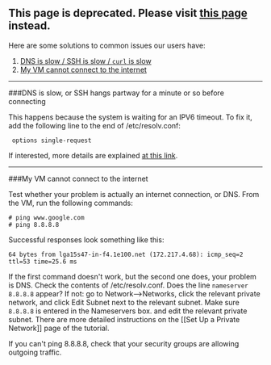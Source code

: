 ## This page is deprecated. Please visit [this page](https://massopen.cloud/blog/wiki/kaizenfaqs/) instead.

Here are some solutions to common issues our users have:   
   
1. [DNS is slow / SSH is slow / `curl` is slow](#dns)    
2. [My VM cannot connect to the internet](#nointernet)

***

###<a name="dns"></a>DNS is slow, or SSH hangs partway for a minute or so before connecting

This happens because the system is waiting for an IPV6 timeout.  To fix it, add the following line to the end of /etc/resolv.conf:

     options single-request

If interested, more details are explained [at this link](http://udrepper.livejournal.com/20948.html).

***

###<a name="nointernet"></a>My VM cannot connect to the internet

Test whether your problem is actually an internet connection, or DNS.  From the VM, run the following commands:

    # ping www.google.com
    # ping 8.8.8.8

Successful responses look something like this:   
 
    64 bytes from lga15s47-in-f4.1e100.net (172.217.4.68): icmp_seq=2 ttl=53 time=25.6 ms


If the first command doesn't work, but the second one does, your problem is DNS.  Check the contents of /etc/resolv.conf. Does the line `nameserver 8.8.8.8` appear?  If not: go to Network-->Networks, click the relevant private network, and click Edit Subnet next to the relevant subnet.  Make sure `8.8.8.8` is entered in  the Nameservers box. and edit the relevant private subnet.  There are more detailed instructions on the [[Set Up a Private Network]] page of the tutorial.

If you can't ping 8.8.8.8, check that your security groups are allowing outgoing traffic. 
